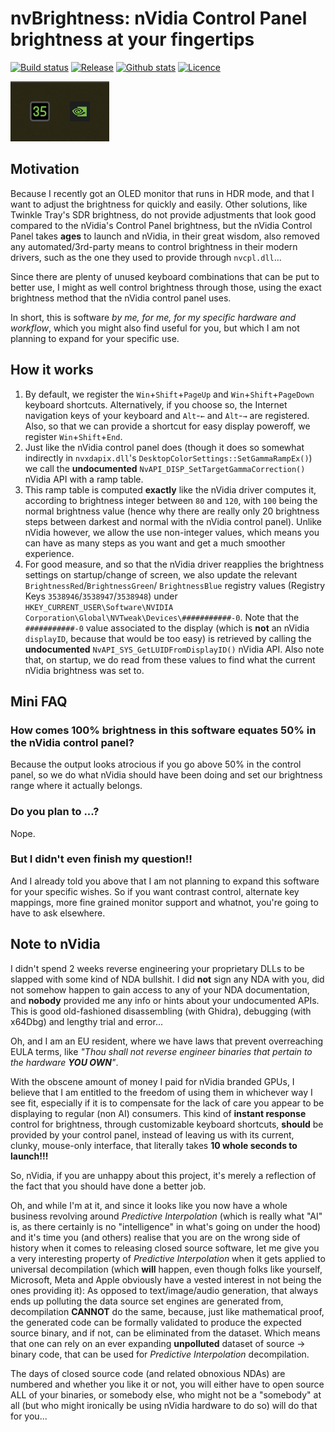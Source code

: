 nvBrightness: nVidia Control Panel brightness at your fingertips
================================================================

[![Build status](https://img.shields.io/github/actions/workflow/status/pbatard/nvBrightness/vs2022.yml?style=flat-square)](https://github.com/pbatard/nvBrightness/actions/workflows/vs2022.yml)
[![Release](https://img.shields.io/github/release-pre/pbatard/nvBrightness.svg?style=flat-square)](https://github.com/pbatard/nvBrightness/releases)
[![Github stats](https://img.shields.io/github/downloads/pbatard/nvBrightness/total.svg?style=flat-square)](https://github.com/pbatard/nvBrightness/releases)
[![Licence](https://img.shields.io/badge/license-GPLv3-blue.svg?style=flat-square)](https://www.gnu.org/licenses/gpl-3.0.en.html)

![nvBrightness screenshot](https://raw.githubusercontent.com/pbatard/nvBrightness/master/icons/nvBrightness.png)

## Motivation

Because I recently got an OLED monitor that runs in HDR mode, and that I want to adjust the
brightness for quickly and easily. Other solutions, like Twinkle Tray's SDR brightness, do
not provide adjustments that look good compared to the nVidia's Control Panel brightness,
but the nVidia Control Panel takes **ages** to launch and nVidia, in their great wisdom,
also removed any automated/3rd-party means to control brightness in their modern drivers,
such as the one they used to provide through `nvcpl.dll`...

Since there are plenty of unused keyboard combinations that can be put to better use, I
might as well control brightness through those, using the exact brightness method that the
nVidia control panel uses.

In short, this is software *by me, for me, for my specific hardware and workflow*, which you
might also find useful for you, but which I am not planning to expand for your specific use.

## How it works

1. By default, we register the `Win`+`Shift`+`PageUp` and `Win`+`Shift`+`PageDown` keyboard
   shortcuts. Alternatively, if you choose so, the Internet navigation keys of your keyboard
   and `Alt`-`←` and  `Alt`-`→` are registered. Also, so that we can provide a shortcut for
   easy display poweroff, we register `Win`+`Shift`+`End`.
2. Just like the nVidia control panel does (though it does so somewhat indirectly in
   `nvxdapix.dll`'s `DesktopColorSettings::SetGammaRampEx()`) we call the **undocumented**
   `NvAPI_DISP_SetTargetGammaCorrection()` nVidia API with a ramp table.
3. This ramp table is computed **exactly** like the nVidia driver computes it, according to
   brightness integer between `80` and `120`, with `100` being the normal brightness value
   (hence why there are really only 20 brightness steps between darkest and normal with the
   nVidia control panel). Unlike nVidia however, we allow the use non-integer values, which
   means you can have as many steps as you want and get a much smoother experience.
4. For good measure, and so that the nVidia driver reapplies the brightness settings on
   startup/change of screen, we also update the relevant `BrightnessRed`/`BrightnessGreen`/
   `BrightnessBlue` registry values (Registry Keys `3538946`/`3538947`/`3538948`) under
   `HKEY_CURRENT_USER\Software\NVIDIA Corporation\Global\NVTweak\Devices\###########-0`.
   Note that the `###########-0` value associated to the display (which is **not** an nVidia
   `displayID`, because that would be too easy) is retrieved by calling the **undocumented**
   `NvAPI_SYS_GetLUIDFromDisplayID()` nVidia API.
   Also note that, on startup, we do read from these values to find what the current nVidia
   brightness was set to.


## Mini FAQ

### How comes 100% brightness in this software equates 50% in the nVidia control panel?

Because the output looks atrocious if you go above 50% in the control panel, so we do what
nVidia should have been doing and set our brightness range where it actually belongs.

### Do you plan to ...?

Nope.

### But I didn't even finish my question!!

And I already told you above that I am not planning to expand this software for your specific
wishes. So if you want contrast control, alternate key mappings, more fine grained monitor
support and whatnot, you're going to have to ask elsewhere.


## Note to nVidia

I didn't spend 2 weeks reverse engineering your proprietary DLLs to be slapped with some
kind of NDA bullshit. I did **not** sign any NDA with you, did not somehow happen to gain
access to any of your NDA documentation, and **nobody** provided me any info or hints about
your undocumented APIs. This is good old-fashioned disassembling (with Ghidra), debugging
(with x64Dbg) and lengthy trial and error...

Oh, and I am an EU resident, where we have laws that prevent overreaching EULA terms, like
_"Thou shall not reverse engineer binaries that pertain to the hardware **YOU OWN**"_.

With the obscene amount of money I paid for nVidia branded GPUs, I believe that I am
entitled to the freedom of using them in whichever way I see fit, especially if it is to
compensate for the lack of care you appear to be displaying to regular (non AI) consumers.
This kind of **instant response** control for brightness, through customizable keyboard
shortcuts, **should** be provided by your control panel, instead of leaving us with its
current, clunky, mouse-only interface, that literally takes **10 whole seconds to launch!!!**

So, nVidia, if you are unhappy about this project, it's merely a reflection of the fact that
you should have done a better job.

Oh, and while I'm at it, and since it looks like you now have a whole business revolving
around _Predictive Interpolation_ (which is really what "AI" is, as there certainly is no
"intelligence" in what's going on under the hood) and it's time you (and others) realise
that you are on the wrong side of history when it comes to releasing closed source software,
let me give you a very interesting property of _Predictive Interpolation_ when it gets
applied to universal decompilation (which **will** happen, even though folks like yourself,
Microsoft, Meta and Apple obviously have a vested interest in not being the ones providing
it): As opposed to text/image/audio generation, that always ends up polluting the data
source set engines are generated from, decompilation **CANNOT** do the same, because, just
like mathematical proof, the generated code can be formally validated to produce the
expected source binary, and if not, can be eliminated from the dataset.
Which means that one can rely on an ever expanding **unpolluted** dataset of source → binary
code, that can be used for _Predictive Interpolation_ decompilation.

The days of closed source code (and related obnoxious NDAs) are numbered and whether you
like it or not, you will either have to open source ALL of your binaries, or somebody else,
who might not be a "somebody" at all (but who might ironically be using nVidia hardware to
do so) will do that for you...
